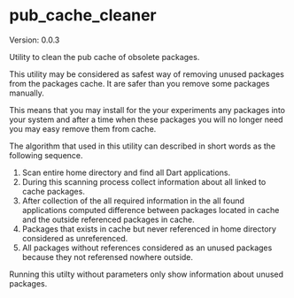 pub_cache_cleaner
=================

Version: 0.0.3

Utility to clean the pub cache of obsolete packages.

This utility may be considered as safest way of removing unused packages from the packages cache. It are safer than you remove some packages manually.

This means that you may install for the your experiments any packages into your system and after a time when these packages you will no longer need you may easy remove them from cache.

The algorithm that used in this utility can described in short words as the following sequence.

1. Scan entire home directory and find all Dart applications.
2. During this scanning process collect information about all linked to cache packages.
3. After collection of the all required information in the all found applications computed difference between packages located in cache and the outside referenced packages in cache.
4. Packages that exists in cache but never referenced in home directory considered as unreferenced.
5. All packages without references considered as an unused packages because they not referensed nowhere outside.

Running this utilty without parameters only show information about unused packages.
